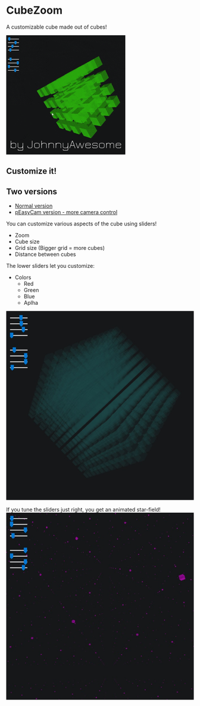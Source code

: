 # CubeZoom
A customizable cube made out of cubes!

![CubeZoom](https://raw.githubusercontent.com/johnnyawesome/CubeZoom/master/CubeZoom/DemoImages/P5JS%20Tutorial%20CubeZoom.gif)

## Customize it!

## Two versions

- [Normal version](https://github.com/johnnyawesome/CubeZoom/tree/master/CubeZoom)
- [pEasyCam version - more camera control](https://github.com/johnnyawesome/CubeZoom/tree/master/CubeZoomPEasyCam)

You can customize various aspects of the cube using sliders!

- Zoom
- Cube size
- Grid size (Bigger grid = more cubes)
- Distance between cubes

The lower sliders let you customize:

- Colors
  - Red
  - Green
  - Blue
  - Aplha

![CubeZoom](https://raw.githubusercontent.com/johnnyawesome/CubeZoom/master/CubeZoom/DemoImages/P5JS%20Tutorial%20Cube%20Zoom%201.jpg)

If you tune the sliders just right, you get an animated star-field!
![CubeZoom](
https://raw.githubusercontent.com/johnnyawesome/CubeZoom/master/CubeZoom/DemoImages/P5JS%20Tutorial%20Cube%20Zoom%202%20Stars.jpg)

